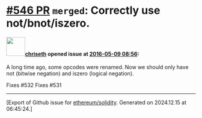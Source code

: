 # [\#546 PR](https://github.com/ethereum/solidity/pull/546) `merged`: Correctly use not/bnot/iszero.

#### <img src="https://avatars.githubusercontent.com/u/9073706?v=4" width="50">[chriseth](https://github.com/chriseth) opened issue at [2016-05-09 08:56](https://github.com/ethereum/solidity/pull/546):

A long time ago, some opcodes were renamed. Now we should only have
not (bitwise negation) and iszero (logical negation).

Fixes #532 
Fixes #531 





-------------------------------------------------------------------------------



[Export of Github issue for [ethereum/solidity](https://github.com/ethereum/solidity). Generated on 2024.12.15 at 06:45:24.]
